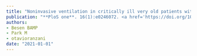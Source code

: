 ```yaml
---
title: "Noninvasive ventilation in critically ill very old patients with pneumonia: A multicenter retrospective cohort study"
publication: "**PloS one**. 16(1):e0246072. <a href='https://doi.org/10.1371/journal.pone.0246072' target='_blank' rel='noopener noreferrer'>10.1371/journal.pone.0246072</a>"
authors:
- Besen BAMP
- Park M
- otavioranzani
date: "2021-01-01"
---
```


